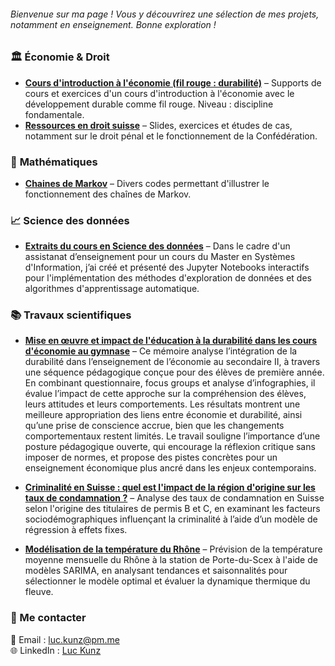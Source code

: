 ###### Bienvenue sur ma page ! Vous y découvrirez une sélection de mes projets, notamment en enseignement. Bonne exploration !

### 🏛️ **Économie & Droit**  
- **[Cours d'introduction à l'économie (fil rouge : durabilité)](https://github.com/LKunz/Projets/blob/main/%C3%89conomie/IntroEconomieDurabilit%C3%A9.pdf)** – Supports de cours et exercices d'un cours d'introduction à l'économie avec le développement durable comme fil rouge. Niveau : discipline fondamentale.  
- [**Ressources en droit suisse**](https://github.com/LKunz/Projets/tree/main/Droit) – Slides, exercices et études de cas, notamment sur le droit pénal et le fonctionnement de la Confédération.  

### 🧮 **Mathématiques**  
- **[Chaines de Markov](https://github.com/LKunz/Projets/tree/main/Math%C3%A9matiques)** – Divers codes permettant d'illustrer le fonctionnement des chaînes de Markov. 

### 📈 **Science des données**  
- **[Extraits du cours en Science des données](https://github.com/LKunz/Projets/tree/main/Data%20Science)** – Dans le cadre d'un assistanat d’enseignement pour un cours du Master en Systèmes d'Information, j’ai créé et présenté des Jupyter Notebooks interactifs pour l'implémentation des méthodes d'exploration de données et des algorithmes d'apprentissage automatique.


### 📚 **Travaux scientifiques**  

- **[Mise en œuvre et impact de l'éducation à la durabilité dans les cours d'économie au gymnase](https://github.com/LKunz/Projets/blob/main/Papers/Memoire_Professionnel.pdf)** – Ce mémoire analyse l’intégration de la durabilité dans l’enseignement de l’économie au secondaire II, à travers une séquence pédagogique conçue pour des élèves de première année. En combinant questionnaire, focus groups et analyse d’infographies, il évalue l’impact de cette approche sur la compréhension des élèves, leurs attitudes et leurs comportements. Les résultats montrent une meilleure appropriation des liens entre économie et durabilité, ainsi qu’une prise de conscience accrue, bien que les changements comportementaux restent limités. Le travail souligne l’importance d’une posture pédagogique ouverte, qui encourage la réflexion critique sans imposer de normes, et propose des pistes concrètes pour un enseignement économique plus ancré dans les enjeux contemporains.

- **[Criminalité en Suisse : quel est l'impact de la région d'origine sur les taux de condamnation ?](https://github.com/LKunz/Projets/blob/main/Papers/Criminality.pdf)** – Analyse des taux de condamnation en Suisse selon l'origine des titulaires de permis B et C, en examinant les facteurs sociodémographiques influençant la criminalité à l’aide d’un modèle de régression à effets fixes.  
- **[Modélisation de la température du Rhône](https://github.com/LKunz/Projets/blob/main/Papers/SARIMA_Rhone.pdf)** – Prévision de la température moyenne mensuelle du Rhône à la station de Porte-du-Scex à l'aide de modèles SARIMA, en analysant tendances et saisonnalités pour sélectionner le modèle optimal et évaluer la dynamique thermique du fleuve. 
  

### 🔗 Me contacter  
📧 Email : [luc.kunz@pm.me](mailto:luc.kunz@pm.me)  
🌐 LinkedIn : [Luc Kunz](https://www.linkedin.com/in/luc-kunz/)  
